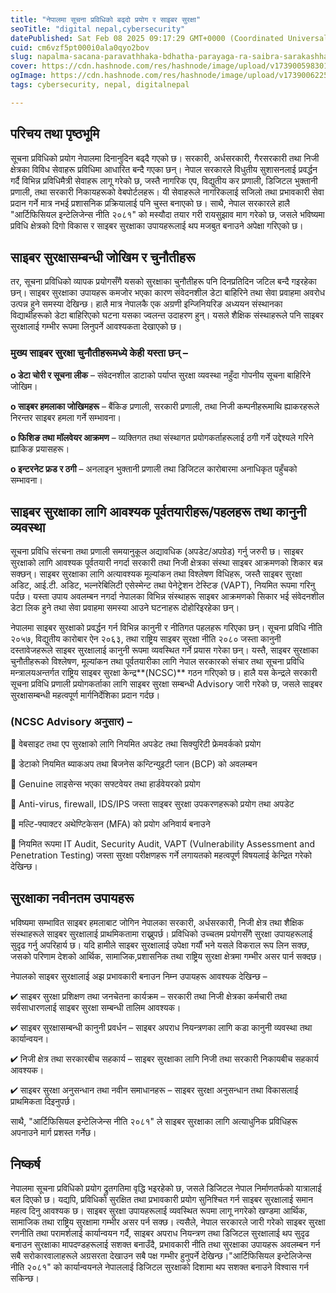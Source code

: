 ```yaml
---
title: "नेपालमा सूचना प्रविधिको बढ्दो प्रयोग र साइबर सुरक्षा"
seoTitle: "digital nepal,cybersecurity"
datePublished: Sat Feb 08 2025 09:17:29 GMT+0000 (Coordinated Universal Time)
cuid: cm6vzf5pt000i0ala0qyo2bov
slug: napalma-sacana-paravathhaka-bdhatha-parayaga-ra-saibra-sarakashha
cover: https://cdn.hashnode.com/res/hashnode/image/upload/v1739005983017/f7683c24-cb3b-4317-b328-f9452105bd2c.png
ogImage: https://cdn.hashnode.com/res/hashnode/image/upload/v1739006225905/5cbb1599-0ac0-4eb6-ab07-a49c6d4e89e1.png
tags: cybersecurity, nepal, digitalnepal

---
```


## **परिचय तथा पृष्ठभूमि**

सूचना प्रविधिको प्रयोग नेपालमा दिनानुदिन बढ्दै गएको छ। सरकारी, अर्धसरकारी, गैरसरकारी तथा निजी क्षेत्रका विविध सेवाहरू प्रविधिमा आधारित बन्दै गएका छन्। नेपाल सरकारले विधुतीय सुशासनलाई प्रवर्द्धन गर्दै विभिन्न प्रविधिमैत्री सेवाहरू लागू गरेको छ, जस्तै नागरिक एप, विद्युतीय कर प्रणाली, डिजिटल भुक्तानी प्रणाली, तथा सरकारी निकायहरूको वेबपोर्टलहरू। यी सेवाहरूले नागरिकलाई सजिलो तथा प्रभावकारी सेवा प्रदान गर्ने मात्र नभई प्रशासनिक प्रक्रियालाई पनि चुस्त बनाएको छ। साथै, नेपाल सरकारले हालै "आर्टिफिसियल इन्टेलिजेन्स नीति २०८१" को मस्यौदा तयार गरी रायसुझाव माग गरेको छ, जसले भविष्यमा प्रविधि क्षेत्रको दिगो विकास र साइबर सुरक्षाका उपायहरूलाई थप मजबुत बनाउने अपेक्षा गरिएको छ।

## **साइबर सुरक्षासम्बन्धी जोखिम र चुनौतीहरू**

तर, सूचना प्रविधिको व्यापक प्रयोगसँगै यसको सुरक्षाका चुनौतीहरू पनि दिनप्रतिदिन जटिल बन्दै गइरहेका छन्। साइबर सुरक्षाका उपायहरू कमजोर भएका कारण संवेदनशील डेटा बाहिरिने तथा सेवा प्रवाहमा अवरोध उत्पन्न हुने समस्या देखिन्छ। हालै मात्र नेपालकै एक अग्रणी इन्जिनियरिङ अध्ययन संस्थानका विद्यार्थीहरूको डेटा बाहिरिएको घटना यसका ज्वलन्त उदाहरण हुन्। यसले शैक्षिक संस्थाहरूले पनि साइबर सुरक्षालाई गम्भीर रूपमा लिनुपर्ने आवश्यकता देखाएको छ।

### **मुख्य साइबर सुरक्षा चुनौतीहरूमध्ये केही यस्ता छन् –**

**o डेटा चोरी र सूचना लीक** – संवेदनशील डाटाको पर्याप्त सुरक्षा व्यवस्था नहुँदा गोपनीय सूचना बाहिरिने जोखिम।

**o साइबर हमलाका जोखिमहरू** – बैंकिङ प्रणाली, सरकारी प्रणाली, तथा निजी कम्पनीहरूमाथि ह्याकरहरूले निरन्तर साइबर हमला गर्ने सम्भावना।

**o फिशिङ तथा मॉलवेयर आक्रमण** – व्यक्तिगत तथा संस्थागत प्रयोगकर्ताहरूलाई ठगी गर्ने उद्देश्यले गरिने ह्याकिङ प्रयासहरू।

**o इन्टरनेट फ्रड र ठगी** – अनलाइन भुक्तानी प्रणाली तथा डिजिटल कारोबारमा अनाधिकृत पहुँचको सम्भावना।

## साइबर सुरक्षाका लागि आवश्यक पूर्वतयारीहरू/पहलहरू तथा कानुनी व्यवस्था

सूचना प्रविधि संरचना तथा प्रणाली समयानुकूल अद्यावधिक (अपडेट/अपग्रेड) गर्नु जरुरी छ। साइबर सुरक्षाको लागि आवश्यक पूर्वतयारी नगर्दा सरकारी तथा निजी क्षेत्रका संस्था साइबर आक्रमणको शिकार बन्न सक्छन्। साइबर सुरक्षाका लागि अत्यावश्यक मूल्यांकन तथा विश्लेषण विधिहरू, जस्तै साइबर सुरक्षा अडिट, आई.टी. अडिट, भल्नरेबिलिटी एसेस्मेन्ट तथा पेनेट्रेशन टेस्टिङ (VAPT), नियमित रूपमा गरिनु पर्दछ। यस्ता उपाय अवलम्बन नगर्दा नेपालका विभिन्न संस्थाहरू साइबर आक्रमणको सिकार भई संवेदनशील डेटा लिक हुने तथा सेवा प्रवाहमा समस्या आउने घटनाहरू दोहोरिइरहेका छन्।

नेपालमा साइबर सुरक्षाको प्रवर्द्धन गर्न विभिन्न कानुनी र नीतिगत पहलहरू गरिएका छन्। सूचना प्रविधि नीति २०५७, विद्युतीय कारोबार ऐन २०६३, तथा राष्ट्रिय साइबर सुरक्षा नीति २०८० जस्ता कानुनी दस्तावेजहरूले साइबर सुरक्षालाई कानुनी रूपमा व्यवस्थित गर्ने प्रयास गरेका छन्। यस्तै, साइबर सुरक्षाका चुनौतीहरूको विश्लेषण, मूल्यांकन तथा पूर्वतयारीका लागि नेपाल सरकारको संचार तथा सूचना प्रविधि मन्त्रालयअन्तर्गत राष्ट्रिय साइबर सुरक्षा केन्द्र\*\*(NCSC)\*\* गठन गरिएको छ। हालै यस केन्द्रले सरकारी सूचना प्रविधि प्रणाली प्रयोगकर्ताका लागि साइबर सुरक्षा सम्बन्धी Advisory जारी गरेको छ, जसले साइबर सुरक्षासम्बन्धी महत्वपूर्ण मार्गनिर्देशिका प्रदान गर्दछ।

### **(NCSC Advisory अनुसार) –**

🔹 वेबसाइट तथा एप सुरक्षाको लागि नियमित अपडेट तथा सिक्युरिटी फ्रेमवर्कको प्रयोग

🔹 डेटाको नियमित ब्याकअप तथा बिजनेस कन्टिन्युइटी प्लान (BCP) को अवलम्बन

🔹 Genuine लाइसेन्स भएका सफ्टवेयर तथा हार्डवेयरको प्रयोग

🔹 Anti-virus, firewall, IDS/IPS जस्ता साइबर सुरक्षा उपकरणहरूको प्रयोग तथा अपडेट

🔹 मल्टि-फ्याक्टर अथेण्टिकेसन (MFA) को प्रयोग अनिवार्य बनाउने

🔹 नियमित रूपमा IT Audit, Security Audit, VAPT (Vulnerability Assessment and Penetration Testing) जस्ता सुरक्षा परीक्षणहरू गर्ने लगायतको महत्वपूर्ण विषयलाई केन्द्रित गरेको देखिन्छ।

## सुरक्षाका नवीनतम उपायहरू

भविष्यमा सम्भावित साइबर हमलाबाट जोगिन नेपालका सरकारी, अर्धसरकारी, निजी क्षेत्र तथा शैक्षिक संस्थाहरूले साइबर सुरक्षालाई प्राथमिकतामा राख्नुपर्छ। प्रविधिको उच्चतम प्रयोगसँगै सुरक्षा उपायहरूलाई सुदृढ गर्नु अपरिहार्य छ। यदि हामीले साइबर सुरक्षालाई उपेक्षा गर्यौं भने यसले विकराल रूप लिन सक्छ, जसको परिणाम देशको आर्थिक, सामाजिक,प्रशासनिक तथा राष्ट्रिय सुरक्षा क्षेत्रमा गम्भीर असर पार्न सक्दछ।

नेपालको साइबर सुरक्षालाई अझ प्रभावकारी बनाउन निम्न उपायहरू आवश्यक देखिन्छ –

✔ साइबर सुरक्षा प्रशिक्षण तथा जनचेतना कार्यक्रम – सरकारी तथा निजी क्षेत्रका कर्मचारी तथा सर्वसाधारणलाई साइबर सुरक्षा सम्बन्धी तालिम आवश्यक।

✔ साइबर सुरक्षासम्बन्धी कानुनी प्रवर्धन – साइबर अपराध नियन्त्रणका लागि कडा कानुनी व्यवस्था तथा कार्यान्वयन।

✔ निजी क्षेत्र तथा सरकारबीच सहकार्य – साइबर सुरक्षाका लागि निजी तथा सरकारी निकायबीच सहकार्य आवश्यक।

✔ साइबर सुरक्षा अनुसन्धान तथा नवीन समाधानहरू – साइबर सुरक्षा अनुसन्धान तथा विकासलाई प्राथमिकता दिइनुपर्छ।

साथै, "आर्टिफिसियल इन्टेलिजेन्स नीति २०८१" ले साइबर सुरक्षाका लागि अत्याधुनिक प्रविधिहरू अपनाउने मार्ग प्रशस्त गर्नेछ।

## निष्कर्ष

नेपालमा सूचना प्रविधिको प्रयोग द्रुतगतिमा वृद्धि भइरहेको छ, जसले डिजिटल नेपाल निर्माणतर्फको यात्रालाई बल दिएको छ। यद्यपि, प्रविधिको सुरक्षित तथा प्रभावकारी प्रयोग सुनिश्चित गर्न साइबर सुरक्षालाई समान महत्व दिनु आवश्यक छ। साइबर सुरक्षा उपायहरूलाई व्यवस्थित रूपमा लागू नगरेको खण्डमा आर्थिक, सामाजिक तथा राष्ट्रिय सुरक्षामा गम्भीर असर पर्न सक्छ। त्यसैले, नेपाल सरकारले जारी गरेको साइबर सुरक्षा रणनीति तथा परामर्शलाई कार्यान्वयन गर्दै, साइबर अपराध नियन्त्रण तथा डिजिटल सुरक्षालाई थप सुदृढ बनाउन सुरक्षाका मापदण्डहरूलाई सशक्त बनाउँदै, प्रभावकारी नीति तथा सुरक्षाका उपायहरू अवलम्बन गर्न सबै सरोकारवालाहरूले अग्रसरता देखाउन सबै पक्ष गम्भीर हुनुपर्ने देखिन्छ।"आर्टिफिसियल इन्टेलिजेन्स नीति २०८१" को कार्यान्वयनले नेपाललाई डिजिटल सुरक्षाको दिशामा थप सशक्त बनाउने विश्वास गर्न सकिन्छ।